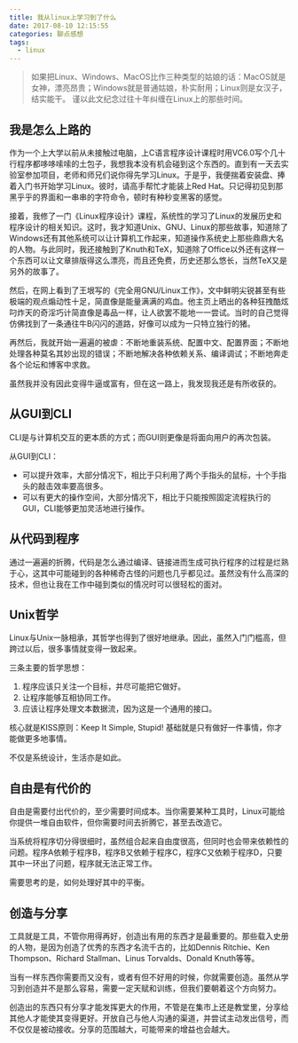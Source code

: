 ```yaml
---
title: 我从linux上学习到了什么
date: 2017-08-10 12:15:55
categories: 聊点感想
tags:
  - linux
---
```



> 如果把Linux、Windows、MacOS比作三种类型的姑娘的话：MacOS就是女神，漂亮昂贵；Windows就是普通姑娘，朴实耐用；Linux则是女汉子，结实能干。
> 谨以此文纪念过往十年纠缠在Linux上的那些时间。

## 我是怎么上路的
作为一个上大学以前从未接触过电脑，上C语言程序设计课程时用VC6.0写个几十行程序都哆哆嗦嗦的土包子，我想我本没有机会碰到这个东西的。直到有一天去实验室参加项目，老师和师兄们说你得先学习Linux。于是乎，我便揣着安装盘、捧着入门书开始学习Linux。彼时，请高手帮忙才能装上Red Hat。只记得初见到那黑乎乎的界面和一串串的字符命令，顿时有种秒变黑客的感觉。

接着，我修了一门《Linux程序设计》课程，系统性的学习了Linux的发展历史和程序设计的相关知识。这时，我才知道Unix、GNU、Linux的那些故事，知道除了Windows还有其他系统可以让计算机工作起来，知道操作系统史上那些鼎鼎大名的人物。与此同时，我还接触到了Knuth和TeX，知道除了Office以外还有这样一个东西可以让文章排版得这么漂亮，而且还免费，历史还那么悠长，当然TeX又是另外的故事了。

然后，在网上看到了王垠写的《完全用GNU/Linux工作》，文中鲜明尖锐甚至有些极端的观点煽动性十足，简直像是能量满满的鸡血。他主页上晒出的各种狂拽酷炫叼炸天的奇淫巧计简直像是毒品一样，让人欲罢不能地一一尝试。当时的自己觉得仿佛找到了一条通往牛B闪闪的道路，好像可以成为一只特立独行的猪。

再然后，我就开始一遍遍的被虐：不断地重装系统、配置中文、配置界面；不断地处理各种莫名其妙出现的错误；不断地解决各种依赖关系、编译调试；不断地奔走各个论坛和博客中求救。

虽然我并没有因此变得牛逼或富有，但在这一路上，我发现我还是有所收获的。

## 从GUI到CLI
CLI是与计算机交互的更本质的方式；而GUI则更像是将面向用户的再次包装。

从GUI到CLI：
- 可以提升效率，大部分情况下，相比于只利用了两个手指头的鼠标，十个手指头的敲击效率要高很多。
- 可以有更大的操作空间，大部分情况下，相比于只能按照固定流程执行的GUI，CLI能够更加灵活地进行操作。

## 从代码到程序
通过一遍遍的折腾，代码是怎么通过编译、链接进而生成可执行程序的过程是烂熟于心，这其中可能碰到的各种稀奇古怪的问题也几乎都见过。虽然没有什么高深的技术，但也让我在工作中碰到类似的情况时可以很轻松的面对。

## Unix哲学
Linux与Unix一脉相承，其哲学也得到了很好地继承。因此，虽然入门门槛高，但跨过以后，很多事情就变得一致起来。

三条主要的哲学思想：
1. 程序应该只关注一个目标，并尽可能把它做好。
2. 让程序能够互相协同工作。
3. 应该让程序处理文本数据流，因为这是一个通用的接口。

核心就是KISS原则：Keep It Simple, Stupid! 基础就是只有做好一件事情，你才能做更多地事情。

不仅是系统设计，生活亦是如此。

## 自由是有代价的
自由是需要付出代价的，至少需要时间成本。当你需要某种工具时，Linux可能给你提供一堆自由软件，但你需要时间去折腾它，甚至去改造它。

当系统将程序切分得很细时，虽然组合起来自由度很高，但同时也会带来依赖性的问题。程序A依赖于程序B，程序B又依赖于程序C，程序C又依赖于程序D，只要其中一环出了问题，程序就无法正常工作。

需要思考的是，如何处理好其中的平衡。

## 创造与分享
工具就是工具，不管你用得再好，创造出有用的东西才是最重要的。那些载入史册的人物，是因为创造了优秀的东西才名流千古的，比如Dennis Ritchie、Ken Thompson、Richard Stallman、Linus Torvalds、Donald Knuth等等。

当有一样东西你需要而又没有，或者有但不好用的时候，你就需要创造。虽然从学习到创造并不是那么容易，需要一定天赋和训练，但我们要朝着这个方向努力。

创造出的东西只有分享才能发挥更大的作用，不管是在集市上还是教堂里，分享给其他人才能使其变得更好。开放自己与他人沟通的渠道，并尝试主动发出信号，而不仅仅是被动接收。分享的范围越大，可能带来的增益也会越大。

